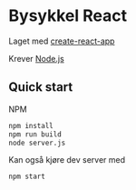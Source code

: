 # Bysykkel React

Laget med [create-react-app](https://github.com/facebook/create-react-app)

Krever [Node.js](https://nodejs.org/en/)

## Quick start
NPM
```bash
npm install
npm run build
node server.js
```

Kan også kjøre dev server med
```bash
npm start
```